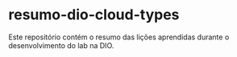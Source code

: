 # resumo-dio-cloud-types
Este repositório contém o resumo das lições aprendidas durante o desenvolvimento do lab na DIO.

